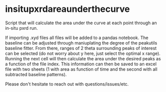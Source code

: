 # insitupxrdareaunderthecurve
Script that will calculate the area under the curve at each point through an in-situ pxrd run.

If importing .xyd files all files will be added to a pandas notebook. The baseline can be adjusted through maniuplating the degree of the peakutils baseline fitter. From there, ranges of 2 theta surrounding peaks of interest can be selected (do not worry about y here, just select the optimal x range). Running the next cell will then calculate the area under the desired peaks as a function of the file index. This information can then be saved to an excel file with two sheets (1 with area as function of time and the second with all subtracted baseline patterns). 

Please don't hesitate to reach out with questions/issues/etc.
